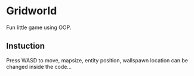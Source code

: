 # Gridworld
Fun little game using OOP.
## Instuction
Press WASD to move, mapsize, entity position, wallspawn location can be changed inside the code...

